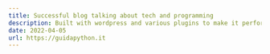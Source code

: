 ```yaml
---
title: Successful blog talking about tech and programming
description: Built with wordpress and various plugins to make it perform and look better(it's in italian)
date: 2022-04-05
url: https://guidapython.it
---
```

